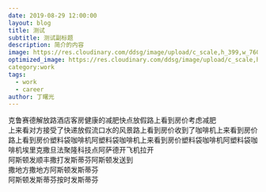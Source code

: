 ```yaml
---
date: 2019-08-29 12:00:00
layout: blog
title: 测试
subtitle: 测试副标题
description: 简介的内容
image: https://res.cloudinary.com/ddsg/image/upload/c_scale,h_399,w_760/v1567060418/samples/people/boy-snow-hoodie.jpg
optimized_image: https://res.cloudinary.com/ddsg/image/upload/c_scale,h_200,w_380/v1567060418/samples/people/boy-snow-hoodie.jpg
category:work
tags:
  - work
  - career
author: 丁曙光
---
```


克鲁赛德解放路酒店客房健康的减肥快点放假路上看到房价考虑减肥  
上来看对方接受了快递放假流口水的风景路上看到房价收到了咖啡机上来看到房价路上看到房价塑料袋咖啡机阿塑料袋咖啡机上来看到房价塑料袋咖啡机阿塑料袋咖啡机埃里克撒旦法聚隆科技点阿萨德开飞机拉开  
阿斯顿发顺丰撒打发斯蒂芬阿斯顿发送到  
撒地方撒地方阿斯顿发斯蒂芬  
阿斯顿发斯蒂芬按时发斯蒂芬
